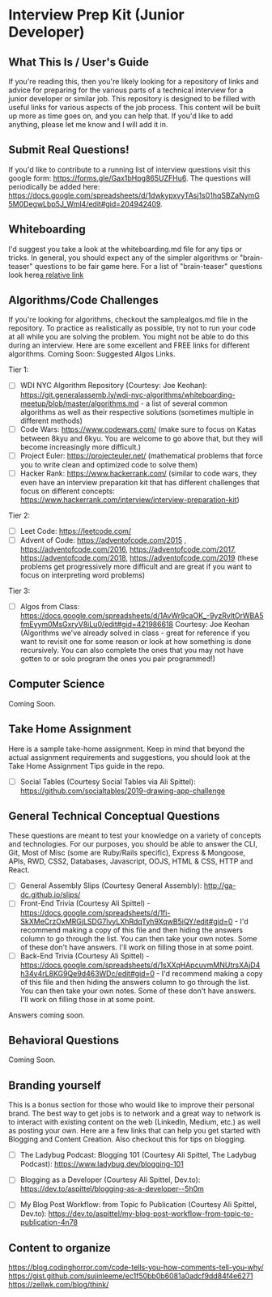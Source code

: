 # Interview Prep Kit (Junior Developer)

## What This Is / User's Guide
If you're reading this, then you're likely looking for a repository of links and advice for preparing for the various parts of a technical interview for a junior developer or similar job. This repository is designed to be filled with useful links for various aspects of the job process. This content will be built up more as time goes on, and you can help that. If you'd like to add anything, please let me know and I will add it in. 

## Submit Real Questions!
If you'd like to contribute to a running list of interview questions visit this google form: https://forms.gle/Gax1bHpg865UZFHu6. The questions will periodically be added here: https://docs.google.com/spreadsheets/d/1dwkypxvyTAsj1s01hqSBZaNymG5M0DegwLbp5J_Wml4/edit#gid=204942409. 

## Whiteboarding
I'd suggest you take a look at the whiteboarding.md file for any tips or tricks. In general, you should expect any of the simpler algorithms or "brain-teaser" questions to be fair game here. For a list of "brain-teaser" questions look here[a relative link](BrainTeasers.md) 

## Algorithms/Code Challenges
If you're looking for algorithms, checkout the samplealgos.md file in the repository. To practice as realistically as possible, try not to run your code at all while you are solving the problem. You might not be able to do this during an interview. Here are some excellent and FREE links for different algorithms. Coming Soon: Suggested Algos Links.

Tier 1: 
- [ ] WDI NYC Algorithm Repository (Courtesy: Joe Keohan): https://git.generalassemb.ly/wdi-nyc-algorithms/whiteboarding-meetup/blob/master/algorithms.md - a list of several common algorithms as well as their respective solutions (sometimes multiple in different methods)
- [ ] Code Wars: https://www.codewars.com/ (make sure to focus on Katas between 8kyu and 6kyu. You are welcome to go above that, but they will become increasingly more difficult.)
- [ ] Project Euler: https://projecteuler.net/ (mathematical problems that force you to write clean and optimized code to solve them)
- [ ] Hacker Rank: https://www.hackerrank.com/ (similar to code wars, they even have an interview preparation kit that has different challenges that focus on different concepts: https://www.hackerrank.com/interview/interview-preparation-kit)

Tier 2:
- [ ] Leet Code: https://leetcode.com/
- [ ] Advent of Code: https://adventofcode.com/2015 , https://adventofcode.com/2016, https://adventofcode.com/2017, https://adventofcode.com/2018, https://adventofcode.com/2019 (these problems get progressively more difficult and are great if you want to focus on interpreting word problems)

Tier 3: 
- [ ] Algos from Class: https://docs.google.com/spreadsheets/d/1AvWr9caOK_-9yzRvltOrWBA5fmEyym0MsGxryV8iLu0/edit#gid=421986618 Courtesy: Joe Keohan (Algorithms we've already solved in class - great for reference if you want to revisit one for some reason or look at how something is done recursively. You can also complete the ones that you may not have gotten to or solo program the ones you pair programmed!)

## Computer Science
Coming Soon.

## Take Home Assignment
Here is a sample take-home assignment. Keep in mind that beyond the actual assignment requirements and suggestions, you should look at the Take Home Assignment Tips guide in the repo. 

- [ ] Social Tables (Courtesy Social Tables via Ali Spittel): https://github.com/socialtables/2019-drawing-app-challenge

## General Technical Conceptual Questions
These questions are meant to test your knowledge on a variety of concepts and technologies. For our purposes, you should be able to answer the CLI, Git, Most of Misc (some are Ruby/Rails specific), Express & Mongoose, APIs, RWD, CSS2, Databases, Javascript, OOJS, HTML & CSS, HTTP and React. 

- [ ] General Assembly Slips (Courtesy General Assembly): http://ga-dc.github.io/slips/
- [ ] Front-End Trivia (Courtesy Ali Spittel) - https://docs.google.com/spreadsheets/d/1fi-SkXMeCrzOxMRGjLSDG7lvyLXhRdqTyh9XqwB5iQY/edit#gid=0 - I'd recommend making a copy of this file and then hiding the answers column to go through the list. You can then take your own notes. Some of these don't have answers. I'll work on filling those in at some point. 
- [ ] Back-End Trivia (Courtesy Ali Spittel) - https://docs.google.com/spreadsheets/d/1sXXqHApcuvmMNUtrsXAjD4h34y4rL8KG9Qe9d463WDc/edit#gid=0 - I'd recommend making a copy of this file and then hiding the answers column to go through the list. You can then take your own notes. Some of these don't have answers. I'll work on filling those in at some point. 

Answers coming soon. 

## Behavioral Questions
Coming Soon. 

## Branding yourself
This is a bonus section for those who would like to improve their personal brand. The best way to get jobs is to network and a great way to network is to interact with existing content on the web (LinkedIn, Medium, etc.) as well as posting your own. Here are a few links that can help you get started with Blogging and Content Creation. Also checkout this for tips on blogging. 

- [ ] The Ladybug Podcast: Blogging 101 (Courtesy Ali Spittel, The Ladybug Podcast): https://www.ladybug.dev/blogging-101

- [ ] Blogging as a Developer (Courtesy Ali Spittel, Dev.to): https://dev.to/aspittel/blogging-as-a-developer--5h0m

- [ ] My Blog Post Workflow: from Topic fo Publication (Courtesy Ali Spittel, Dev.to): https://dev.to/aspittel/my-blog-post-workflow-from-topic-to-publication-4n78


## Content to organize
https://blog.codinghorror.com/code-tells-you-how-comments-tell-you-why/
https://gist.github.com/sujinleeme/ec1f50bb0b6081a0adcf9dd84f4e6271
https://zellwk.com/blog/think/
